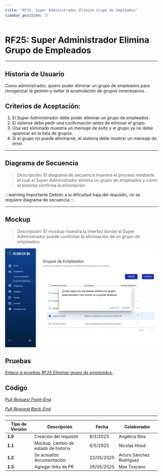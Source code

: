 ```yaml
---
title: "RF25: Super Administrador Elimina Grupo de Empleados"
sidebar_position: 27
---
```


# RF25: Super Administrador Elimina Grupo de Empleados

---

## Historia de Usuario

Como administrador, quiero poder eliminar un grupo de empleados para reorganizar la gestión y evitar la acumulación de grupos innecesarios.

## **Criterios de Aceptación:**

1. El Super Administrador debe poder eliminar un grupo de empleados.
2. El sistema debe pedir una confirmación antes de eliminar el grupo.
3. Una vez eliminado muestra un mensaje de éxito y el grupo ya no debe aparecer en la lista de grupos.
4. Si el grupo no puede eliminarse, el sistema debe mostrar un mensaje de error.

---

## **Diagrama de Secuencia**

> _Descripción_: El diagrama de secuencia muestra el proceso mediante el cual el Super Administrador elimina un grupo de empleados y cómo el sistema confirma la eliminación.

:::warning Importante
Debido a la dificultad baja del requisito, no se requiere diagrama de secuencia
:::

---

## **Mockup**

> _Descripción_: El mockup muestra la interfaz donde el Super Administrador puede confirmar la eliminación de un grupo de empleados.

![alt text](imagenes/RF25EliminaGrupoEmpleados.png)

## **Pruebas**

_<u>[Enlace a pruebas RF25 Eliminar grupo de empleados.](https://docs.google.com/spreadsheets/d/1NLGwGrGA5PVOEzLaqxa8Ts1D_Ng3QzzqNKWJYUzxD-M/edit?gid=1152630563#gid=1152630563)</u>_

## **Código**

_<u>[Pull Request Front-End](https://github.com/CodeAnd-Co/Frontend-Text-Lines/pull/54)</u>_

_<u>[Pull Request Back-End](https://github.com/CodeAnd-Co/Backend-textiles/pull/49)</u>_

---

| **Tipo de Versión** | **Descripción**                      | **Fecha**  | **Colaborador**          |
| ------------------- | ------------------------------------ | ---------- | ------------------------ |
| **1.0**             | Creación del requisito               | 6/3/2025   | Angélica Rios            |
| **1.1**             | Mockup, cambio de estado de historia | 6/5/2025   | Nicolas Hood             |
| **1.2**             | Se actualizó documentación.          | 22/05/2025 | Arturo Sánchez Rodríguez |
| **1.3**             | Agregar links de PR                  | 26/05/2025 | Max Toscano              |
